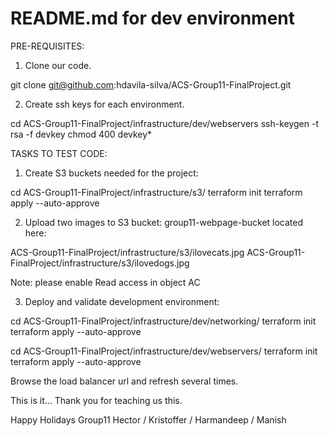 # README.md for dev environment

PRE-REQUISITES:

1. Clone our code.

git clone git@github.com:hdavila-silva/ACS-Group11-FinalProject.git

2. Create ssh keys for each environment.

cd ACS-Group11-FinalProject/infrastructure/dev/webservers
ssh-keygen -t rsa -f devkey
chmod 400 devkey*

TASKS TO TEST CODE:

1. Create S3 buckets needed for the project:

cd ACS-Group11-FinalProject/infrastructure/s3/
terraform init
terraform apply --auto-approve

2. Upload two images to S3 bucket: group11-webpage-bucket located here:

ACS-Group11-FinalProject/infrastructure/s3/ilovecats.jpg
ACS-Group11-FinalProject/infrastructure/s3/ilovedogs.jpg

Note: please enable Read access in object AC

3. Deploy and validate development environment:

cd ACS-Group11-FinalProject/infrastructure/dev/networking/
terraform init
terraform apply --auto-approve

cd ACS-Group11-FinalProject/infrastructure/dev/webservers/
terraform init
terraform apply --auto-approve

Browse the load balancer url and refresh several times.

This is it... Thank you for teaching us this.

Happy Holidays
Group11
Hector / Kristoffer / Harmandeep / Manish